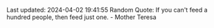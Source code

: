 Last updated: 2024-04-02 19:41:55
Random Quote: If you can't feed a hundred people, then feed just one. - Mother Teresa